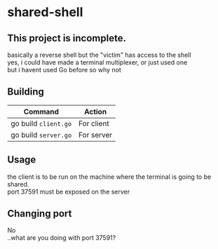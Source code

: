 # shared-shell

## This project is incomplete.

basically a reverse shell but the "victim" has access to the shell \
yes, i could have made a terminal multiplexer, or just used one \
but i havent used Go before so why not

## Building
| Command              | Action     |
|----------------------|------------|
| go build `client.go` | For client |
| go build `server.go` | For server |

## Usage
the client is to be run on the machine where the terminal is going to be shared. \
port 37591 must be exposed on the server

## Changing port
No \
..what are you doing with port 37591?